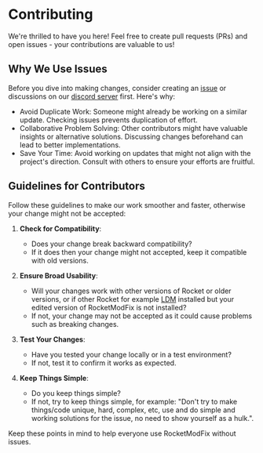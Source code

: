 # Contributing

We're thrilled to have you here! Feel free to create pull requests (PRs) and open issues - your contributions are valuable to us!

## Why We Use Issues
Before you dive into making changes, consider creating an [issue][issues_url] or discussions on our [discord server][discordserver_url] first. Here's why:

- Avoid Duplicate Work: Someone might already be working on a similar update. Checking issues prevents duplication of effort.
- Collaborative Problem Solving: Other contributors might have valuable insights or alternative solutions. Discussing changes beforehand can lead to better implementations.
- Save Your Time: Avoid working on updates that might not align with the project's direction. Consult with others to ensure your efforts are fruitful.

## Guidelines for Contributors

Follow these guidelines to make our work smoother and faster, otherwise your change might not be accepted:

1. **Check for Compatibility**:
   - Does your change break backward compatibility?
   - If it does then your change might not accepted, keep it compatible with old versions.

2. **Ensure Broad Usability**:
   - Will your changes work with other versions of Rocket or older versions, or if other Rocket for example [LDM][ldm_github_repository] installed but your edited version of RocketModFix is not installed?
   - If not, your change may not be accepted as it could cause problems such as breaking changes.

3. **Test Your Changes**:
   - Have you tested your change locally or in a test environment?
   - If not, test it to confirm it works as expected.

4. **Keep Things Simple**:
	- Do you keep things simple?
	- If not, try to keep things simple, for example: "Don't try to make things/code unique, hard, complex, etc, use and do simple and working solutions for the issue, no need to show yourself as a hulk.".

Keep these points in mind to help everyone use RocketModFix without issues.

[discordserver_url]: https://discord.gg/z6VM7taWeG
[issues_url]: https://github.com/RocketModFix/RocketModFix/issues
[ldm_github_repository]: https://github.com/SmartlyDressedGames/Legally-Distinct-Missile